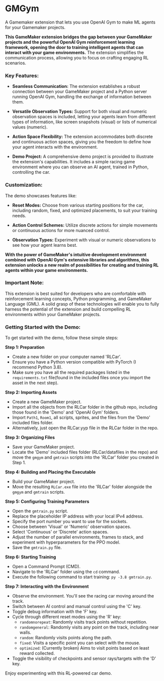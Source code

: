 # GMGym
A Gamemaker extension that lets you use OpenAI Gym to make ML agents for your Gamemaker projects.

**This GameMaker extension bridges the gap between your GameMaker projects and the powerful OpenAI Gym reinforcement learning framework, opening the door to training intelligent agents that can interact with your game environments.** The extension simplifies the communication process, allowing you to focus on crafting engaging RL scenarios.

### Key Features:

- **Seamless Communication:** The extension establishes a robust connection between your GameMaker project and a Python server running OpenAI Gym, handling the exchange of information between them.

- **Versatile Observation Types:** Support for both visual and numeric observation spaces is included, letting your agents learn from different types of information, like screen snapshots (visual) or lists of numerical values (numeric).

- **Action Space Flexibility:** The extension accommodates both discrete and continuous action spaces, giving you the freedom to define how your agent interacts with the environment.

- **Demo Project:** A comprehensive demo project is provided to illustrate the extension's capabilities. It includes a simple racing game environment where you can observe an AI agent, trained in Python, controlling the car.

### Customization:

The demo showcases features like:

- **Reset Modes:** Choose from various starting positions for the car, including random, fixed, and optimized placements, to suit your training needs.

- **Action Control Schemes:** Utilize discrete actions for simple movements or continuous actions for more nuanced control.

- **Observation Types:** Experiment with visual or numeric observations to see how your agent learns best.

**With the power of GameMaker's intuitive development environment combined with OpenAI Gym's extensive libraries and algorithms, this extension unlocks a new realm of possibilities for creating and training RL agents within your game environments.**

### Important Note:

This extension is best suited for developers who are comfortable with reinforcement learning concepts, Python programming, and GameMaker Language (GML). A solid grasp of these technologies will enable you to fully harness the potential of the extension and build compelling RL environments within your GameMaker projects.

### Getting Started with the Demo:

To get started with the demo, follow these simple steps:

**Step 1: Preparation**

* Create a new folder on your computer named 'RLCar'.
* Ensure you have a Python version compatible with PyTorch (I recommend Python 3.8).
* Make sure you have all the required packages listed in the `requirements.txt` file(found in the included files once you import the asset in the next step).

**Step 2: Importing Assets**

* Create a new GameMaker project.
* Import all the objects from the RLCar folder in the github repo, including those found in the 'Demo' and 'OpenAI Gym' folders.
* Import `Path1`, `Room1`, all scripts, sprites, and the files from the 'Demo' included files folder.
* Alternatively, just open the RLCar.yyp file in the RLCar folder in the repo.

**Step 3: Organizing Files**

* Save your GameMaker project.
* Locate the 'Demo' included files folder (RLCar/datafiles in the repo) and move the `gmgym` and `gmtrain` scripts into the 'RLCar' folder you created in Step 1.

**Step 4: Building and Placing the Executable**

* Build your GameMaker project.
* Move the resulting `RLCar.exe` file into the 'RLCar' folder alongside the `gmgym` and `gmtrain` scripts.

**Step 5: Configuring Training Parameters**

* Open the `gmtrain.py` script.
* Replace the placeholder IP address with your local IPv4 address.
* Specify the port number you want to use for the sockets.
* Choose between 'Visual' or 'Numeric' observation spaces.
* Select 'Continuous' or 'Discrete' action spaces.
* Adjust the number of parallel environments, frames to stack, and experiment with hyperparameters for the PPO model.
* Save the `gmtrain.py` file.

**Step 6: Starting Training**

* Open a Command Prompt (CMD).
* Navigate to the 'RLCar' folder using the `cd` command.
* Execute the following command to start training: `py -3.8 gmtrain.py`.

**Step 7: Interacting with the Environment**

* Observe the environment. You'll see the racing car moving around the track.
* Switch between AI control and manual control using the 'C' key.
* Toggle debug information with the 'F' key.
* Cycle through different reset modes using the 'R' key:
    * `randomnorepeat`: Randomly visits track points without repetition.
    * `randomgeneral`: Randomly visits any point on the track, including near walls.
    * `random`: Randomly visits points along the path.
    * `fixed`: Visits a specific point you can select with the mouse.
    * `optimized`: (Currently broken) Aims to visit points based on least reward collected.
* Toggle the visibility of checkpoints and sensor rays/targets with the 'D' key. 

Enjoy experimenting with this RL-powered car demo.
